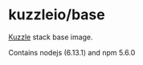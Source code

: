 # kuzzleio/base

[Kuzzle](https://github.com/kuzzleio/kuzzle) stack base image.

Contains nodejs (6.13.1) and npm 5.6.0 

